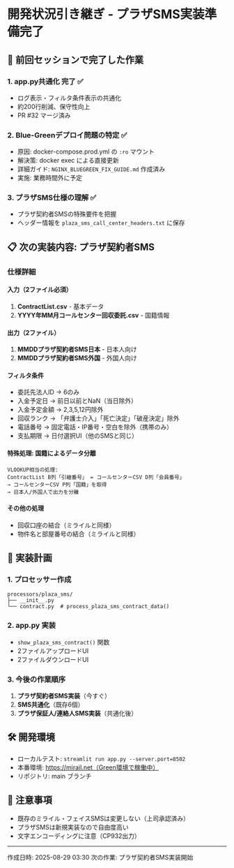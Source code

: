 # 開発状況引き継ぎ - プラザSMS実装準備完了

## 🎉 前回セッションで完了した作業

### 1. **app.py共通化 完了** ✅
- ログ表示・フィルタ条件表示の共通化
- 約200行削減、保守性向上
- PR #32 マージ済み

### 2. **Blue-Greenデプロイ問題の特定** ✅
- 原因: docker-compose.prod.yml の `:ro` マウント
- 解決策: docker exec による直接更新
- 詳細ガイド: `NGINX_BLUEGREEN_FIX_GUIDE.md` 作成済み
- 実施: 業務時間外に予定

### 3. **プラザSMS仕様の理解** ✅
- プラザ契約者SMSの特殊要件を把握
- ヘッダー情報を `plaza_sms_call_center_headers.txt` に保存

## 📋 次の実装内容: プラザ契約者SMS

### 仕様詳細

#### 入力（2ファイル必須）
1. **ContractList.csv** - 基本データ
2. **YYYY年MM月コールセンター回収委託.csv** - 国籍情報

#### 出力（2ファイル）
1. **MMDDプラザ契約者SMS日本** - 日本人向け
2. **MMDDプラザ契約者SMS外国** - 外国人向け

#### フィルタ条件
- 委託先法人ID → 6のみ
- 入金予定日 → 前日以前とNaN（当日除外）
- 入金予定金額 → 2,3,5,12円除外
- 回収ランク → 「弁護士介入」「死亡決定」「破産決定」除外
- 電話番号 → 固定電話・IP番号・空白を除外（携帯のみ）
- 支払期限 → 日付選択UI（他のSMSと同じ）

#### 特殊処理: 国籍によるデータ分離
```
VLOOKUP相当の処理:
ContractList B列「引継番号」 = コールセンターCSV D列「会員番号」
→ コールセンターCSV P列「国籍」を取得
→ 日本人/外国人で出力を分離
```

#### その他の処理
- 回収口座の結合（ミライルと同様）
- 物件名と部屋番号の結合（ミライルと同様）

## 🚀 実装計画

### 1. プロセッサー作成
```
processors/plaza_sms/
├── __init__.py
└── contract.py  # process_plaza_sms_contract_data()
```

### 2. app.py 実装
- `show_plaza_sms_contract()` 関数
- 2ファイルアップロードUI
- 2ファイルダウンロードUI

### 3. 今後の作業順序
1. **プラザ契約者SMS実装**（今すぐ）
2. **SMS共通化**（既存6個）
3. **プラザ保証人/連絡人SMS実装**（共通化後）

## 🛠️ 開発環境

- ローカルテスト: `streamlit run app.py --server.port=8502`
- 本番環境: https://mirail.net（Green環境で稼働中）
- リポジトリ: main ブランチ

## 📌 注意事項

- 既存のミライル・フェイスSMSは変更しない（上司承認済み）
- プラザSMSは新規実装なので自由度高い
- 文字エンコーディングに注意（CP932出力）

---

作成日時: 2025-08-29 03:30
次の作業: プラザ契約者SMS実装開始